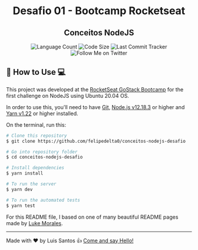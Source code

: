 <h1 align='center'>Desafio 01 - Bootcamp Rocketseat</h1>
<h2 align='center'>Conceitos NodeJS</h2>

<p align='center'>
  <img alt='Language Count' src='https://img.shields.io/github/languages/count/felipedelta0/conceitos-nodejs-desafio.svg' />

  <img alt='Code Size' src='https://img.shields.io/github/languages/code-size/felipedelta0/conceitos-nodejs-desafio' />

  <img alt='Last Commit Tracker' src='https://img.shields.io/github/last-commit/felipedelta0/conceitos-nodejs-desafio' />

  <img alt='Follow Me on Twitter' src='https://img.shields.io/twitter/follow/CitnesHe4rt?style=social' />
</p>

## 🚀 How to Use 💻

This project was developed at the [RocketSeat GoStack Bootcamp](https://rocketseat.com.br/bootcamp) for the first challenge on NodeJS using Ubuntu 20.04 OS.

In order to use this, you'll need to have [Git](https://git-scm.com/), [Node.js v12.18.3](https://nodejs.org/) or higher and [Yarn v1.22](https://classic.yarnpkg.com/) or higher installed.

On the terminal, run this:

```bash
# Clone this repository
$ git clone https://github.com/felipedelta0/conceitos-nodejs-desafio

# Go into repository folder
$ cd conceitos-nodejs-desafio

# Install dependencies
$ yarn install

# To run the server
$ yarn dev

# To run the automated tests
$ yarn test
```

For this README file, I based on one of many beautiful README pages made by [Luke Morales](https://github.com/lukemorales).

---
Made with ♥ by Luis Santos 👍 [Come and say Hello!](https://www.linkedin.com/in/luisfelipeasantos)